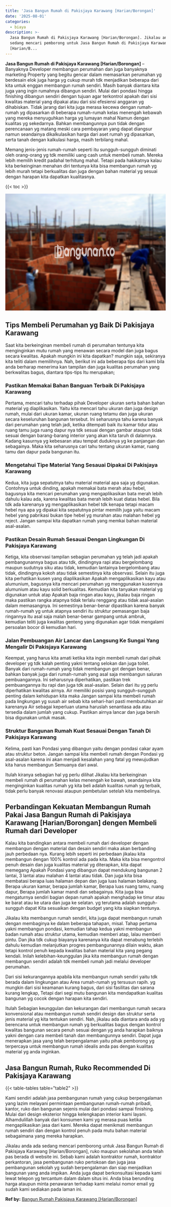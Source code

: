```yaml
---
title: 'Jasa Bangun Rumah di Pakisjaya Karawang [Harian/Borongan]'
date: '2025-08-01'
categories:
  - biaya
description: >-
  Jasa Bangun Rumah di Pakisjaya Karawang [Harian/Borongan]. Jikalau anda ada
  sedang mencari pemborong untuk Jasa Bangun Rumah di Pakisjaya Karawang
  [Harian/B...
---
```


**Jasa Bangun Rumah di Pakisjaya Karawang \[Harian/Borongan\]** – Banyaknya Developer membangun perumahan dan juga banyaknya marketing Property yang begitu gencar dalam memasarkan perumahan yg berdesain elok juga harga yg cukup murah tdk menjadikan beberapa dari kita untuk enggan membangun rumah sendiri. Masih banyak diantara kita juga yang ingin rumahnya dibangun sendiri. Mulai dari pondasi hingga finishing dibangun sendiri dengan tujuan agar terkontrol apakah dari sisi kwalitas material yang dipakai atau dari sisi efesiensi anggaran yg dihabiskan. Tidak jarang dari kita juga merasa kecewa dengan rumah-rumah yg dipasarkan di beberapa rumah-rumah kelas menengah kebawah yang mereka menyuguhkan harga yg lumayan mahal Namun dengan kualitas yg sekedarnya. Bahkan membangunnya pun tidak dengan perencanaan yg matang meski cara pembayaran yang dapat diangsur namun seandainya dikalkulasikan harga dari aset rumah yg dipasarkan, serta tanah dengan kalkulasi harga, masih terbilang mahal.

Memang jenis-jenis rumah-rumah seperti itu sungguh-sungguh diminati oleh orang-orang yg tdk memiliki uang cash untuk membeli rumah. Mereka lebih memilih kredit padahal terhitung mahal. Tetapi pada hakikatnya kalau kita berkeinginan menahan diri tentunya kita bisa membangun rumah yg lebih murah tetapi berkualitas dan juga dengan bahan material yg sesuai dengan harapan kita dapatkan kualitasnya.

{{< toc >}}

![Jasa Bangun Rumah di Pakisjaya Karawang [Harian/Borongan]](/images/borong-bangunan-16.png)

## Tips Membeli Perumahan yg Baik Di Pakisjaya Karawang

Saat kita berkeinginan membeli rumah di perumahan tentunya kita menginginkan mutu rumah yang menawan secara model dan juga bagus secara kwalitas. Apakah mungkin ini kita dapatkan? mungkin saja, sekiranya kita teliti dalam memilihnya. Nah, berikut ini ada beberapa tips dari kami bila anda berharap menerima kan tampilan dan juga kualitas perumahan yang berkwalitas bagus, diantara tips-tips Itu merupakan;

### Pastikan Memakai Bahan Banguan Terbaik Di Pakisjaya Karawang

Pertama, mencari tahu terhadap pihak Developer ukuran serta bahan bahan material yg diaplikasikan. Yaitu kita mencari tahu ukuran dan juga design rumah, mulai dari ukuran kamar, ukuran ruang tetamu dan juga ukuran secara keseluruhan bangunan tersebut. Ini seharusnya tahu karena banyak dari perumahan yang telah jadi, ketika ditempati baik itu kamar tidur atau ruang tamu juga ruang dapur nya tdk sesuai dengan gambar ataupun tidak sesuai dengan barang-barang interior yang akan kita taruh di dalamnya. Kadang kasurnya yg kebesaran atau tempat duduknya yg ke panjangan dan sebagainya. Maka kita seharusnya cari tahu tentang ukuran kamar, ruang tamu dan dapur pada bangunan itu.

### Mengetahui Tipe Material Yang Sesauai Dipakai Di Pakisjaya Karawang

Kedua, kita juga sepatutnya tahu material material apa saja yg digunakan. Contohnya untuk dinding, apakah memakai bata merah atau hebel, bagusnya kita mencari perumahan yang mengaplikasikan bata merah lebih dahulu kalau ada, karena kwalitas bata merah lebih kuat diatas hebel. Bila tdk ada karenanya yg mengaplikasikan hebel tdk kenapa tetapi macam hebel nya apa yg dipakai kita sepatutnya pintar memilih juga yaitu macam hebel yang pabrikasi bukan tipe hebel yg murahan atau malahan hebel yg reject. Jangan sampai kita dapatkan rumah yang memkai bahan material asal-asalan.

### Pastikan Desain Rumah Sesauai Dengan Lingkungan Di Pakisjaya Karawang

Ketiga, kita observasi tampilan sebagian perumahan yg telah jadi apakah pembangunannya bagus atau tdk, dindingnya rapi atau bergelombang maupun sudutnya siku atau tidak, kemudian lantainya bergelombang atau tidak, dindingnya kokoh atau tidak semestinya kita observasi. Selain itu juga kita perhatikan kusen yang diaplikasikan Apakah mengaplikasikan kayu atau alumunium, bagusnya kita mencari perumahan yg menggunakan kusennya alumunium atau kayu solid berkualitas. Kemudian kita tanyakan material yg digunakan untuk atap Apakah baja ringan atau kayu, jikalau baja ringan maka pastikan rangka atapnya tidak terlalu renggang atau tidak asal-asalan dalam memasangnya. Ini semestinya benar-benar dipastikan karena banyak rumah-rumah yg untuk atapnya sendiri itu struktur pemasangan baja ringannya itu asal saja malah benar-benar gampang untuk ambruk, kemudian teliti juga kwalitas genteng yang digunakan agar tidak mengalami persoalan bocor di kemudian hari.

### Jalan Pembuangan Air Lancar dan Langsung Ke Sungai Yang Mengalir Di Pakisjaya Karawang

Keempat, yang harus kita amati ketika kita ingin membeli rumah dari pihak developer yg tdk kalah penting yakni tentang selokan dan juga toilet. Banyak dari rumah-rumah yang tidak membangun got dengan benar, bahkan banyak juga dari rumah-rumah yang asal saja membangun saluran pembuangannya. Ini seharusnya diperhatikan, pastikan trek pembuangannya itu rapi dan juga tdk asal-asalan. Selain dari itu yg perlu diperhatikan kwalitas airnya. Air memiliki posisi yang sungguh-sungguh penting dalam kehidupan kita maka Jangan sampai kita membeli rumah pada lingkungan yg susah air sebab kita sehari-hari pasti membutuhkan air karenanya Air sebagai keperluan utama haruslah senantiasa ada atau tersedia dalam jumlah yang cukup. Pastikan airnya lancar dan juga bersih bisa digunakan untuk masak.

### Struktur Bangunan Rumah Kuat Sesauai Dengan Tanah Di Pakisjaya Karawang

Kelima, pasti kan Pondasi yang dibangun yaitu dengan pondasi cakar ayam atau struktur beton. Jangan sampai kita membeli rumah dengan Pondasi yg asal-asalan karena ini akan menjadi kesalahan yang fatal yg mewujudkan kita harus membangun Semuanya dari awal.

Itulah kiranya sebagian hal yg perlu dilihat Jikalau kita berkeinginan membeli rumah di perumahan kelas menengah ke bawah, seandainya kita menginginkan kualitas rumah yg kita beli adalah kualitas rumah yg terbaik, tidak perlu banyak renovasi ataupun pembetulan setelah kita membelinya.

## Perbandingan Kekuatan Membangun Rumah Pakai Jasa Bangun Rumah di Pakisjaya Karawang \[Harian/Borongan\] dengen Membeli Rumah dari Developer

Kalau kita bandingkan antara membeli rumah dari developer dengan membangun dengan material dan desain sendiri maka akan berbanding jauh perbedaan nya. Kurang lebih seperti ini perbedaan jikalau kita membangun dengan 100% kontrol ada pada kita. Maka kita bisa mengontrol penuh desain dan juga kualitas material yg diterapkan, kita dapat memegang Apakah Pondasi yang dibangun dapat mendukung bangunan 2 lantai, 3 lantai atau malahan 4 lantai atau tidak. Dan juga kita bisa membatasi berapa luas halaman depan dan juga luas halaman belakang. Berapa ukuran kamar, berapa jumlah kamar, Berapa luas ruang tamu, ruang dapur, Berapa jumlah kamar mandi dan sebagainya. Kita juga bisa mengaturnya sendiri bagian depan rumah apakah menghadap ke timur atau ke barat atau ke utara dan juga ke selatan. yg terutama adalah sungguh-sungguh dapat Kita sesuaikan dengan budget yang kita siapkan tentunya.

Jikalau kita membangun rumah sendiri, kita juga dapat membangun rumah dengan membaginya ke dalam beberapa tahapan, misal. Tahap pertama yakni membangun pondasi, kemudian tahap kedua yakni membangun badan rumah atau struktur utama, kemudian memberi atap, lalau memberi pintu. Dan jika tdk cukup biayanya karenanya kita dapat menabung terlebih dahulu kemudian melanjutkan progres pembangunannya dilain waktu, akan tetapi kontrol penuh kepada kwalitas bahan material kita yang pegang kendali. Inilah kelebihan-keunggulan jika kita membangun rumah dengan membangun sendiri adalah tdk membeli rumah jadi melalui developer perumahan.

Dari sisi kekurangannya apabila kita membangun rumah sendiri yaitu tdk berada dalam lingkungan atau Area rumah-rumah yg tersusun rapih. yg mungkin dari sisi keamanan kurang bagus, dari sisi fasilitas dan sarana kurang lengkap, Tetapi dari segi mutu bangunan kita mendapatkan kualitas bangunan yg cocok dengan harapan kita sendiri.

Itulah Sebagian keunggulan dan kekurangan dari membangun rumah secara konvensional atau membangun rumah sendiri design dan struktur serta jenis material yg kita tentukan sendiri. Nah, jikalau ada diantara anda ada yg berencana untuk membangun rumah yg berkualitas bagus dengan kontrol kwalitas bangunan secara penuh sesuai dengan yg anda harapkan baiknya yakni dengan cara membeli tanah dan membangunnya sendiri. Dapat juga menerapkan jasa yang telah berpengalaman yaitu pihak pemborong yg terpercaya untuk membangun rumah idealis anda pas dengan kualitas material yg anda inginkan.

## Jasa Bangun Rumah, Ruko Recommended Di Pakisjaya Karawang

{{< table-tables table="table2" >}}

Kami sendiri adalah jasa pembangunan rumah yang cukup berpengalaman yang lazim melayani permintaan pembangunan rumah-rumah pribadi, kantor, ruko dan bangunan sejenis mulai dari pondasi sampai finishing. Mulai dari design eksterior hingga kelengkapan interior kami layani. Alhamdulillah banyak dari konsumen kami yg merasa puas ketika mengaplikasikan jasa dari kami. Mereka dapat menikmati membangun rumah sendiri dan dengan kontrol penuh pada mutu bahan material sebagaimana yang mereka harapkan.

Jikalau anda ada sedang mencari pemborong untuk Jasa Bangun Rumah di Pakisjaya Karawang \[Harian/Borongan\], ruko maupun sekolahan anda telah pas berada di website ini. Sebab kami adalah kontraktor rumah, kontraktor perkantoran, jasa pembangunan ruko pertokoan dan juga jasa pembangunan sekolah yg sudah berpengalaman dan siap menjadikan bangunan yang anda impikan. Anda juga dapat berkonsultasi kepada kami lewat telepon yg tercantum dalam dalam situs ini. Anda bisa berunding harga ataupun minta penawaran terhadap kami melalui nomor email yg sudah kami sediakan pada laman ini.

**Ref by:** [Bangun Rumah Pakisjaya Karawang [Harian/Borongan]](https://id.wikipedia.org/wiki/Bangun)
